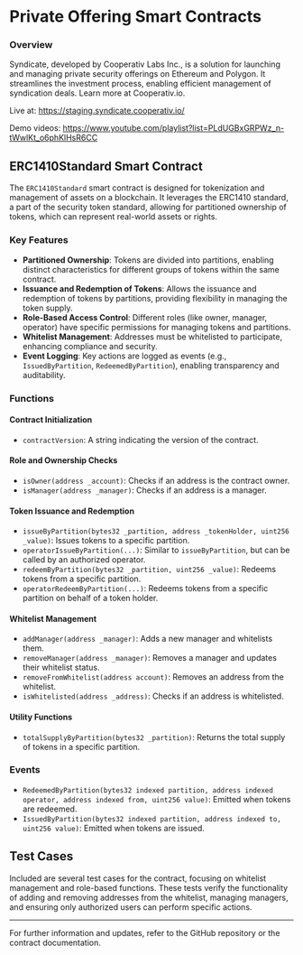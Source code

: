 # Private Offering Smart Contracts

### Overview

Syndicate, developed by Cooperativ Labs Inc., is a solution for launching and managing private security offerings on Ethereum and Polygon. It streamlines the investment process, enabling efficient management of syndication deals. Learn more at Cooperativ.io.

Live at: https://staging.syndicate.cooperativ.io/

Demo videos: https://www.youtube.com/playlist?list=PLdUGBxGRPWz_n-tWwlKt_o6phKlHsR6CC

## ERC1410Standard Smart Contract

The `ERC1410Standard` smart contract is designed for tokenization and management of assets on a blockchain. It leverages the ERC1410 standard, a part of the security token standard, allowing for partitioned ownership of tokens, which can represent real-world assets or rights.

### Key Features

- **Partitioned Ownership**: Tokens are divided into partitions, enabling distinct characteristics for different groups of tokens within the same contract.
- **Issuance and Redemption of Tokens**: Allows the issuance and redemption of tokens by partitions, providing flexibility in managing the token supply.
- **Role-Based Access Control**: Different roles (like owner, manager, operator) have specific permissions for managing tokens and partitions.
- **Whitelist Management**: Addresses must be whitelisted to participate, enhancing compliance and security.
- **Event Logging**: Key actions are logged as events (e.g., `IssuedByPartition`, `RedeemedByPartition`), enabling transparency and auditability.

### Functions

#### Contract Initialization

- `contractVersion`: A string indicating the version of the contract.

#### Role and Ownership Checks

- `isOwner(address _account)`: Checks if an address is the contract owner.
- `isManager(address _manager)`: Checks if an address is a manager.

#### Token Issuance and Redemption

- `issueByPartition(bytes32 _partition, address _tokenHolder, uint256 _value)`: Issues tokens to a specific partition.
- `operatorIssueByPartition(...)`: Similar to `issueByPartition`, but can be called by an authorized operator.
- `redeemByPartition(bytes32 _partition, uint256 _value)`: Redeems tokens from a specific partition.
- `operatorRedeemByPartition(...)`: Redeems tokens from a specific partition on behalf of a token holder.

#### Whitelist Management

- `addManager(address _manager)`: Adds a new manager and whitelists them.
- `removeManager(address _manager)`: Removes a manager and updates their whitelist status.
- `removeFromWhitelist(address account)`: Removes an address from the whitelist.
- `isWhitelisted(address _address)`: Checks if an address is whitelisted.

#### Utility Functions

- `totalSupplyByPartition(bytes32 _partition)`: Returns the total supply of tokens in a specific partition.
  
### Events

- `RedeemedByPartition(bytes32 indexed partition, address indexed operator, address indexed from, uint256 value)`: Emitted when tokens are redeemed.
- `IssuedByPartition(bytes32 indexed partition, address indexed to, uint256 value)`: Emitted when tokens are issued.

## Test Cases

Included are several test cases for the contract, focusing on whitelist management and role-based functions. These tests verify the functionality of adding and removing addresses from the whitelist, managing managers, and ensuring only authorized users can perform specific actions.


---

For further information and updates, refer to the GitHub repository or the contract documentation.

